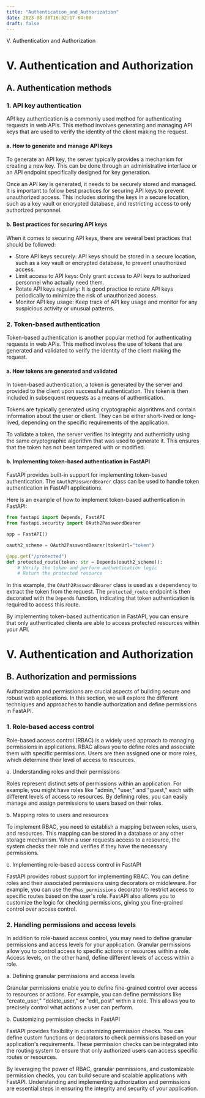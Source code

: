 ```yaml
---
title: "Authentication_and_Authorization"
date: 2023-08-30T16:32:17-04:00
draft: false
---
```


V. Authentication and Authorization
# V. Authentication and Authorization

## A. Authentication methods

### 1. API key authentication

API key authentication is a commonly used method for authenticating requests in web APIs. This method involves generating and managing API keys that are used to verify the identity of the client making the request.

#### a. How to generate and manage API keys

To generate an API key, the server typically provides a mechanism for creating a new key. This can be done through an administrative interface or an API endpoint specifically designed for key generation.

Once an API key is generated, it needs to be securely stored and managed. It is important to follow best practices for securing API keys to prevent unauthorized access. This includes storing the keys in a secure location, such as a key vault or encrypted database, and restricting access to only authorized personnel.

#### b. Best practices for securing API keys

When it comes to securing API keys, there are several best practices that should be followed:

- Store API keys securely: API keys should be stored in a secure location, such as a key vault or encrypted database, to prevent unauthorized access.
- Limit access to API keys: Only grant access to API keys to authorized personnel who actually need them.
- Rotate API keys regularly: It is good practice to rotate API keys periodically to minimize the risk of unauthorized access.
- Monitor API key usage: Keep track of API key usage and monitor for any suspicious activity or unusual patterns.

### 2. Token-based authentication

Token-based authentication is another popular method for authenticating requests in web APIs. This method involves the use of tokens that are generated and validated to verify the identity of the client making the request.

#### a. How tokens are generated and validated

In token-based authentication, a token is generated by the server and provided to the client upon successful authentication. This token is then included in subsequent requests as a means of authentication.

Tokens are typically generated using cryptographic algorithms and contain information about the user or client. They can be either short-lived or long-lived, depending on the specific requirements of the application.

To validate a token, the server verifies its integrity and authenticity using the same cryptographic algorithm that was used to generate it. This ensures that the token has not been tampered with or modified.

#### b. Implementing token-based authentication in FastAPI

FastAPI provides built-in support for implementing token-based authentication. The `OAuth2PasswordBearer` class can be used to handle token authentication in FastAPI applications.

Here is an example of how to implement token-based authentication in FastAPI:

```python
from fastapi import Depends, FastAPI
from fastapi.security import OAuth2PasswordBearer

app = FastAPI()

oauth2_scheme = OAuth2PasswordBearer(tokenUrl="token")

@app.get("/protected")
def protected_route(token: str = Depends(oauth2_scheme)):
    # Verify the token and perform authentication logic
    # Return the protected resource

```

In this example, the `OAuth2PasswordBearer` class is used as a dependency to extract the token from the request. The `protected_route` endpoint is then decorated with the `Depends` function, indicating that token authentication is required to access this route.

By implementing token-based authentication in FastAPI, you can ensure that only authenticated clients are able to access protected resources within your API.
# V. Authentication and Authorization

## B. Authorization and permissions

Authorization and permissions are crucial aspects of building secure and robust web applications. In this section, we will explore the different techniques and approaches to handle authorization and define permissions in FastAPI.

### 1. Role-based access control

Role-based access control (RBAC) is a widely used approach to managing permissions in applications. RBAC allows you to define roles and associate them with specific permissions. Users are then assigned one or more roles, which determine their level of access to resources.

a. Understanding roles and their permissions

Roles represent distinct sets of permissions within an application. For example, you might have roles like "admin," "user," and "guest," each with different levels of access to resources. By defining roles, you can easily manage and assign permissions to users based on their roles.

b. Mapping roles to users and resources

To implement RBAC, you need to establish a mapping between roles, users, and resources. This mapping can be stored in a database or any other storage mechanism. When a user requests access to a resource, the system checks their role and verifies if they have the necessary permissions.

c. Implementing role-based access control in FastAPI

FastAPI provides robust support for implementing RBAC. You can define roles and their associated permissions using decorators or middleware. For example, you can use the `@has_permissions` decorator to restrict access to specific routes based on the user's role. FastAPI also allows you to customize the logic for checking permissions, giving you fine-grained control over access control.

### 2. Handling permissions and access levels

In addition to role-based access control, you may need to define granular permissions and access levels for your application. Granular permissions allow you to control access to specific actions or resources within a role. Access levels, on the other hand, define different levels of access within a role.

a. Defining granular permissions and access levels

Granular permissions enable you to define fine-grained control over access to resources or actions. For example, you can define permissions like "create_user," "delete_user," or "edit_post" within a role. This allows you to precisely control what actions a user can perform.

b. Customizing permission checks in FastAPI

FastAPI provides flexibility in customizing permission checks. You can define custom functions or decorators to check permissions based on your application's requirements. These permission checks can be integrated into the routing system to ensure that only authorized users can access specific routes or resources.

By leveraging the power of RBAC, granular permissions, and customizable permission checks, you can build secure and scalable applications with FastAPI. Understanding and implementing authorization and permissions are essential steps in ensuring the integrity and security of your application.
